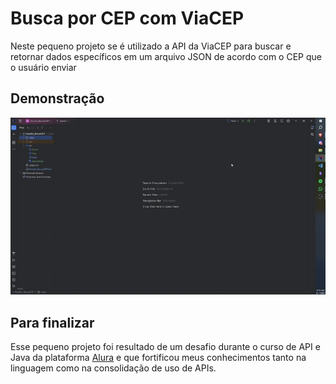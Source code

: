 # Busca por CEP com ViaCEP

Neste pequeno projeto se é utilizado a API da ViaCEP para buscar e retornar dados específicos em um arquivo JSON de acordo com o CEP que o usuário enviar



## Demonstração

<img src="/assets-para-readme/Demonstracao.gif">

## Para finalizar

Esse pequeno projeto foi resultado de um desafio durante o curso de API e Java da plataforma [Alura](https://www.alura.com.br/) e que fortificou meus conhecimentos tanto na linguagem como na consolidação de uso de APIs.
